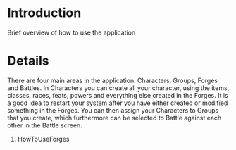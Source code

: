 # Introduction #

Brief overview of how to use the application


# Details #

There are four main areas in the application: Characters, Groups, Forges and Battles. In Characters you can create all your character, using the items, classes, races, feats, powers and everything else created in the Forges. It is a good idea to restart your system after you have either created or modified something in the Forges. You can then assign your Characters to Groups that you create, which furthermore can be selected to Battle against each other in the Battle screen.

  1. HowToUseForges